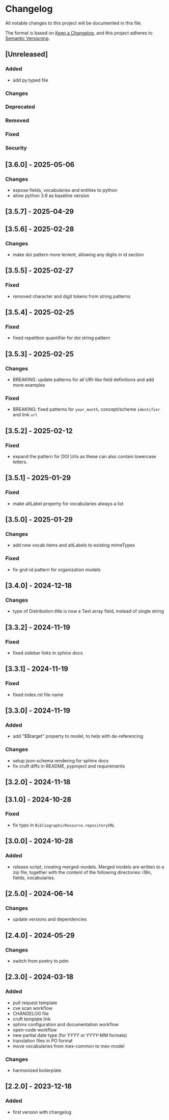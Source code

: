 # Changelog

All notable changes to this project will be documented in this file.

The format is based on [Keep a Changelog](https://keepachangelog.com/en/1.0.0/),
and this project adheres to [Semantic Versioning](https://semver.org/spec/v2.0.0.html).

## [Unreleased]

### Added

- add py.typed file

### Changes

### Deprecated

### Removed

### Fixed

### Security

## [3.6.0] - 2025-05-06

### Changes

- expose fields, vocabularies and entities to python
- allow python 3.9 as baseline version

## [3.5.7] - 2025-04-29

## [3.5.6] - 2025-02-28

### Changes

- make doi pattern more lenient, allowing any digits in id section

## [3.5.5] - 2025-02-27

### Fixed

- removed character and digit tokens from string patterns

## [3.5.4] - 2025-02-25

### Fixed

- fixed repetition quantifier for doi string pattern

## [3.5.3] - 2025-02-25

### Changes

- BREAKING: update patterns for all URI-like field definitions and add more examples

### Fixed

- BREAKING: fixed patterns for `year_month`, concept/scheme `identifier` and link `url`

## [3.5.2] - 2025-02-12

### Fixed

- expand the pattern for DOI Urls as these can also contain lowercase letters.

## [3.5.1] - 2025-01-29

### Fixed

- make altLabel property for vocabularies always a list

## [3.5.0] - 2025-01-29

### Changes

- add new vocab items and altLabels to existing mimeTypes

### Fixed

- fix gnd-id pattern for organization models

## [3.4.0] - 2024-12-18

### Changes

- type of Distribution.title is now a Text array field, instead of single string

## [3.3.2] - 2024-11-19

### Fixed

- fixed sidebar links in sphinx docs

## [3.3.1] - 2024-11-19

### Fixed

- fixed index.rst file name

## [3.3.0] - 2024-11-19

### Added

- add "$$target" property to model, to help with de-referencing

### Changes

- setup json-schema rendering for sphinx docs
- fix cruft diffs in README, pyproject and requirements

## [3.2.0] - 2024-11-18

## [3.1.0] - 2024-10-28

### Fixed

- fix typo in `BibliographicResource.repositoryURL`

## [3.0.0] - 2024-10-28

### Added

- release script, creating merged-models. Merged models are written to a zip file,
  together with the content of the following directories: i18n, fields, vocabularies.

## [2.5.0] - 2024-06-14

### Changes

- update versions and dependencies

## [2.4.0] - 2024-05-29

### Changes

- switch from poetry to pdm

## [2.3.0] - 2024-03-18

### Added

- pull request template
- cve scan workflow
- CHANGELOG file
- cruft template link
- sphinx configuration and documentation workflow
- open-code workflow
- new partial date type (for YYYY or YYYY-MM formats)
- translation files in PO format
- move vocabularies from mex-common to mex-model

### Changes

- harmonized boilerplate

## [2.2.0] - 2023-12-18

### Added

- first version with changelog
